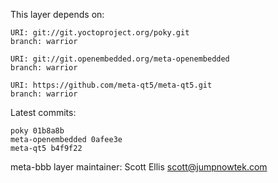 This layer depends on:

    URI: git://git.yoctoproject.org/poky.git
    branch: warrior

    URI: git://git.openembedded.org/meta-openembedded
    branch: warrior

    URI: https://github.com/meta-qt5/meta-qt5.git
    branch: warrior

Latest commits:

    poky 01b8a8b
    meta-openembedded 0afee3e
    meta-qt5 b4f9f22

meta-bbb layer maintainer: Scott Ellis <scott@jumpnowtek.com>
